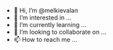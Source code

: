 - 👋 Hi, I’m @melkievalan
- 👀 I’m interested in ...
- 🌱 I’m currently learning ...
- 💞️ I’m looking to collaborate on ...
- 📫 How to reach me ...

<!---
melkievalan/melkievalan is a ✨ special ✨ repository because its `README.md` (this file) appears on your GitHub profile.
You can click the Preview link to take a look at your changes.
--->
